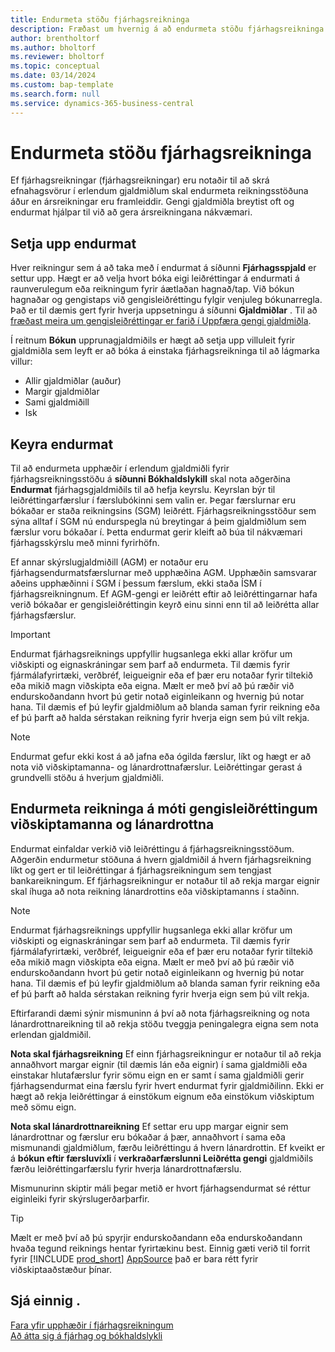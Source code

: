 ```yaml
---
title: Endurmeta stöðu fjárhagsreikninga
description: Fræðast um hvernig á að endurmeta stöðu fjárhagsreikninga áður en ársreikningar eru framleiddir.
author: brentholtorf
ms.author: bholtorf
ms.reviewer: bholtorf
ms.topic: conceptual
ms.date: 03/14/2024
ms.custom: bap-template
ms.search.form: null
ms.service: dynamics-365-business-central
---
```


# <a name="revalue-general-ledger-account-balances"></a>Endurmeta stöðu fjárhagsreikninga

Ef fjárhagsreikningar (fjárhagsreikningar) eru notaðir til að skrá efnahagsvörur í erlendum gjaldmiðlum skal endurmeta reikningsstöðuna áður en ársreikningar eru framleiddir. Gengi gjaldmiðla breytist oft og endurmat hjálpar til við að gera ársreikningana nákvæmari.

## <a name="set-up-revaluations"></a>Setja upp endurmat

Hver reikningur sem á að taka með í endurmat á síðunni **Fjárhagsspjald** er settur upp. Hægt er að velja hvort bóka eigi leiðréttingar á endurmati á raunverulegum eða reikningum fyrir áætlaðan hagnað/tap. Við bókun hagnaðar og gengistaps við gengisleiðréttingu fylgir venjuleg bókunarregla. Það er til dæmis gert fyrir hverja uppsetningu á síðunni **Gjaldmiðlar** . Til að [fræðast meira um gengisleiðréttingar er farið í Uppfæra gengi gjaldmiðla](finance-how-update-currencies.md).

Í reitnum **Bókun** upprunagjaldmiðils er hægt að setja upp villuleit fyrir gjaldmiðla sem leyft er að bóka á einstaka fjárhagsreikninga til að lágmarka villur:

* Allir gjaldmiðlar (auður)
* Margir gjaldmiðlar
* Sami gjaldmiðill
* Isk

## <a name="run-a-revaluation"></a>Keyra endurmat

Til að endurmeta upphæðir í erlendum gjaldmiðli fyrir fjárhagsreikningsstöðu á **síðunni Bókhaldslykill** skal nota aðgerðina **Endurmat** fjárhagsgjaldmiðils til að hefja keyrslu. Keyrslan býr til leiðréttingarfærslur í færslubókinni sem valin er. Þegar færslurnar eru bókaðar er staða reikningsins (SGM) leiðrétt. Fjárhagsreikningsstöður sem sýna alltaf í SGM nú endurspegla nú breytingar á þeim gjaldmiðlum sem færslur voru bókaðar í. Þetta endurmat gerir kleift að búa til nákvæmari fjárhagsskýrslu með minni fyrirhöfn.

Ef annar skýrslugjaldmiðill (AGM) er notaður eru fjárhagsendurmatsfærslurnar með upphæðina AGM. Upphæðin samsvarar aðeins upphæðinni í SGM í þessum færslum, ekki staða ÍSM í fjárhagsreikningnum. Ef AGM-gengi er leiðrétt eftir að leiðréttingarnar hafa verið bókaðar er gengisleiðréttingin keyrð einu sinni enn til að leiðrétta allar fjárhagsfærslur.

> [!IMPORTANT]
> Endurmat fjárhagsreiknings uppfyllir hugsanlega ekki allar kröfur um viðskipti og eignaskráningar sem þarf að endurmeta. Til dæmis fyrir fjármálafyrirtæki, verðbréf, leigueignir eða ef þær eru notaðar fyrir tiltekið eða mikið magn viðskipta eða eigna. Mælt er með því að þú ræðir við endurskoðandann hvort þú getir notað eiginleikann og hvernig þú notar hana. Til dæmis ef þú leyfir gjaldmiðlum að blanda saman fyrir reikning eða ef þú þarft að halda sérstakan reikning fyrir hverja eign sem þú vilt rekja.

> [!NOTE]
> Endurmat gefur ekki kost á að jafna eða ógilda færslur, líkt og hægt er að nota við viðskiptamanna- og lánardrottnafærslur. Leiðréttingar gerast á grundvelli stöðu á hverjum gjaldmiðli.

## <a name="revaluate-accounts-vs-customer-and-vendor-exchange-rate-adjustments"></a>Endurmeta reikninga á móti gengisleiðréttingum viðskiptamanna og lánardrottna

Endurmat einfaldar verkið við leiðréttingu á fjárhagsreikningsstöðum. Aðgerðin endurmetur stöðuna á hvern gjaldmiðil á hvern fjárhagsreikning líkt og gert er til leiðréttingar á fjárhagsreikningum sem tengjast bankareikningum. Ef fjárhagsreikningur er notaður til að rekja margar eignir skal íhuga að nota reikning lánardrottins eða viðskiptamanns í staðinn.

> [!NOTE]
> Endurmat fjárhagsreiknings uppfyllir hugsanlega ekki allar kröfur um viðskipti og eignaskráningar sem þarf að endurmeta. Til dæmis fyrir fjármálafyrirtæki, verðbréf, leigueignir eða ef þær eru notaðar fyrir tiltekið eða mikið magn viðskipta eða eigna. Mælt er með því að þú ræðir við endurskoðandann hvort þú getir notað eiginleikann og hvernig þú notar hana. Til dæmis ef þú leyfir gjaldmiðlum að blanda saman fyrir reikning eða ef þú þarft að halda sérstakan reikning fyrir hverja eign sem þú vilt rekja.

Eftirfarandi dæmi sýnir mismuninn á því að nota fjárhagsreikning og nota lánardrottnareikning til að rekja stöðu tveggja peningalegra eigna sem nota erlendan gjaldmiðil.

**Nota skal fjárhagsreikning** Ef einn fjárhagsreikningur er notaður til að rekja annaðhvort margar eignir (til dæmis lán eða eignir) í sama gjaldmiðli eða einstakar hlutafærslur fyrir sömu eign en er samt í sama gjaldmiðli gerir fjárhagsendurmat eina færslu fyrir hvert endurmat fyrir gjaldmiðilinn. Ekki er hægt að rekja leiðréttingar á einstökum eignum eða einstökum viðskiptum með sömu eign.

**Nota skal lánardrottnareikning** Ef settar eru upp margar eignir sem lánardrottnar og færslur eru bókaðar á þær, annaðhvort í sama eða mismunandi gjaldmiðlum, færðu leiðréttingu á hvern lánardrottin. Ef kveikt er á **bókun eftir færsluvíxli** í **verkraðarfærslunni Leiðrétta gengi** gjaldmiðils færðu leiðréttingarfærslu fyrir hverja lánardrottnafærslu.

Mismunurinn skiptir máli þegar metið er hvort fjárhagsendurmat sé réttur eiginleiki fyrir skýrslugerðarþarfir.

> [!TIP]
> Mælt er með því að þú spyrjir endurskoðandann eða endurskoðandann hvaða tegund reiknings hentar fyrirtækinu best. Einnig gæti verið til forrit fyrir [!INCLUDE [prod_short](includes/prod_short.md)]  [AppSource](https://appsource.microsoft.com/en-us/marketplace/apps?page=1&product=dynamics-365-business-central) það er bara rétt fyrir viðskiptaaðstæður þínar.

## <a name="see-also"></a>Sjá einnig .

[Fara yfir upphæðir í fjárhagsreikningum](finance-review-accounts.md)  
[Að átta sig á fjárhag og bókhaldslykli](finance-general-ledger.md)  
